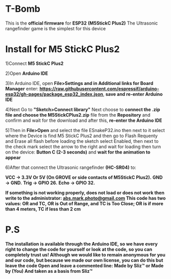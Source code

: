 # T-Bomb

This is the <b>official firmware</b> for <b>ESP32</b> <b>(M5StickC Plus2)</b> The Ultrasonic rangefinder game is the simplest for this device


# Install for M5 StickC Plus2

1)Connect <b>M5 StickC Plus2</b>

2)Open <b>Arduino IDE</b>

3)In Arduino IDE, open <b>File>Settings and in Additional links for Board Manager</b> enter: <b>https://raw.githubusercontent.com/espressif/arduino-esp32/gh-pages/package_esp32_index.json</b>, <b>save and re-enter Arduino IDE</b>

4)Next Go to <b>"Sketch>Connect library"</b> Next choose to <b>connect the .zip file and choose the M5StickCPlus2.zip</b> file from the <b>Repository</b> and confirm and wait for the download and after this, <b>re-enter the Arduino IDE</b>

5)Then in <b>File>Open</b> and select the file ESnakeP32.ino then next to it select where the Device is find M5 StickC Plus2 and then go to Flash Requenty and Erase all flash before loading the sketch select Enabled, then next to the check mark select the arrow to the right and wait for loading then turn on the device: <b>Button C (2-3 seconds)</b> and <b>wait for the animation to appear</b>

6)After that connect the Ultrasonic rangefinder <b>(HC-SR04)</b> to:

<b>VCC → 3.3V Or 5V (On GROVE or side contacts of M5StickC Plus2).</b>
<b>GND → GND.</b>
<b>Trig → GPIO 26.</b>
<b>Echo → GPIO 32.</b>

<b>If something is <b>not working properly</b>, does not load or does not work then write to the administrator: <b>abs.mark.photo@gmail.com</b>
This code has two values: OR and TC, OR is Out of Range, and TC is Too Close; OR is if more than 4 meters, TC if less than 2 cm

# P.S

The installation is available through the Arduino IDE, so we have every right to change the code for yourself or look at the code, so you can completely trust us! Although we would like to remain anonymous for you and our code, but because we made our own license, you can do this but leave the code Open and leave a commented line: Made by Sliz™ or Made by (You) And taken as a basis from Sliz™
